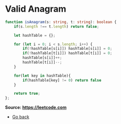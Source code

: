 # Valid Anagram

```typescript
function isAnagram(s: string, t: string): boolean {
    if(s.length !== t.length) return false;

    let hashTable = {};

    for (let i = 0; i < s.length; i++) {
        if(!hashTable[s[i]]) hashTable[s[i]] = 0;
        if(!hashTable[t[i]]) hashTable[t[i]] = 0;
        hashTable[s[i]]++;
        hashTable[t[i]]--;
	}

    for(let key in hashTable){
        if(hashTable[key] != 0) return false
    }

    return true;
};

```
**Source: https://leetcode.com**
* [Go back](../readme.md)